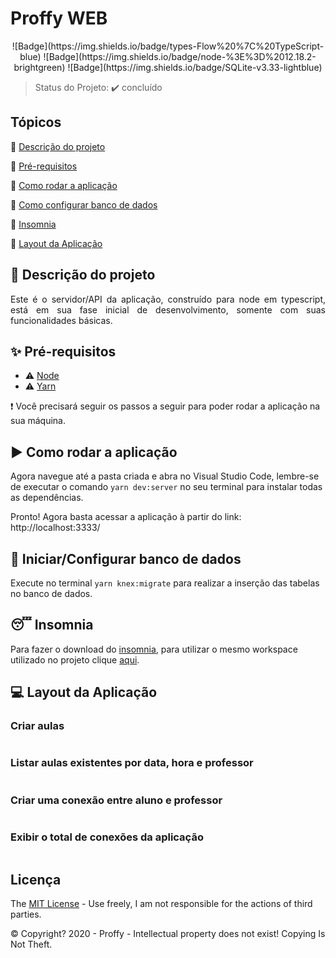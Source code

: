 # Proffy WEB

<p align="center">
  ![Badge](https://img.shields.io/badge/types-Flow%20%7C%20TypeScript-blue)
  ![Badge](https://img.shields.io/badge/node-%3E%3D%2012.18.2-brightgreen)
  ![Badge](https://img.shields.io/badge/SQLite-v3.33-lightblue)
</p>

> Status do Projeto: ✔️ concluído

## Tópicos

🔹 [Descrição do projeto](#🔗-descrição-do-projeto)

🔹 [Pré-requisitos](#✨-pré-requisitos)

🔹 [Como rodar a aplicação](#▶️-como-rodar-a-aplicação)

🔹 [Como configurar banco de dados](#💾-iniciar/configurar-banco-de-dados)

🔹 [Insomnia](#😴-insomnia)

🔹 [Layout da Aplicação](#💻-layout-da-aplicação)

## 🔗 Descrição do projeto

<p align="justify">
  Este é o servidor/API da aplicação, construído para node em typescript, está em sua fase inicial de desenvolvimento, somente com suas funcionalidades básicas.
</p>

## ✨ Pré-requisitos

- ⚠️ [Node](https://nodejs.org/en/download/)
- ⚠️ [Yarn](https://yarnpkg.com/getting-started/install)

❗️ Você precisará seguir os passos a seguir para poder rodar a aplicação na sua máquina.

## ▶️ Como rodar a aplicação

Agora navegue até a pasta criada e abra no Visual Studio Code, lembre-se de executar o comando `yarn dev:server` no seu terminal para instalar todas as dependências.

Pronto! Agora basta acessar a aplicação à partir do link: http://localhost:3333/

## 💾 Iniciar/Configurar banco de dados

Execute no terminal `yarn knex:migrate` para realizar a inserção das tabelas no banco de dados.

## 😴 Insomnia

Para fazer o download do [insomnia](https://insomnia.rest/download/), para utilizar o mesmo workspace utilizado no projeto clique [aqui]().

## 💻 Layout da Aplicação

### Criar aulas

<img src="" max-width="700" max-heigth="600" />

### Listar aulas existentes por data, hora e professor

<img src="" max-width="700" max-heigth="600" />

### Criar uma conexão entre aluno e professor

<img src="" max-width="700" max-heigth="600" />

### Exibir o total de conexões da aplicação

<img src="" max-width="700" max-heigth="600" />

## Licença

The [MIT License](https://opensource.org/licenses/MIT) - Use freely, I am not responsible for the actions of third parties.

©️ Copyright? 2020 - Proffy - Intellectual property does not exist! Copying Is Not Theft.
